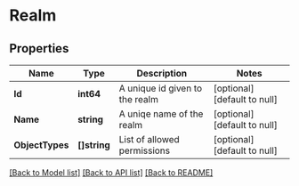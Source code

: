 # Realm

## Properties
Name | Type | Description | Notes
------------ | ------------- | ------------- | -------------
**Id** | **int64** | A unique id given to the realm | [optional] [default to null]
**Name** | **string** | A uniqe name of the realm | [optional] [default to null]
**ObjectTypes** | **[]string** | List of allowed permissions | [optional] [default to null]

[[Back to Model list]](../README.md#documentation-for-models) [[Back to API list]](../README.md#documentation-for-api-endpoints) [[Back to README]](../README.md)

